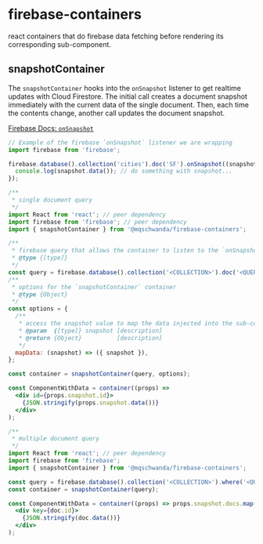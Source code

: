 # firebase-containers
react containers that do firebase data fetching before rendering its corresponding sub-component.

## snapshotContainer

The `snapshotContainer` hooks into the `onSnapshot` listener to get realtime updates with Cloud Firestore. The initial call creates a document snapshot immediately with the current data of the single document. Then, each time the contents change, another call updates the document snapshot.

[Firebase Docs: `onSnapshot`](https://firebase.google.com/docs/firestore/query-data/listen)

```jsx
// Example of the firebase `onSnapshot` listener we are wrapping
import firebase from 'firebase';

firebase.database().collection('cities').doc('SF').onSnapshot((snapshot) => {
  console.log(snapshot.data()); // do something with snapshot...
});
```

```jsx
/**
 * single document query
 */
import React from 'react'; // peer dependency
import firebase from 'firebase'; // peer dependency
import { snapshotContainer } from '@mqschwanda/firebase-containers';

/**
 * firebase query that allows the container to listen to the `onSnapshot`
 * @type {[type]}
 */
const query = firebase.database().collection('<COLLECTION>').doc('<QUERY>');
/**
 * options for the `snapshotContainer` container
 * @type {Object}
 */
const options = {
  /**
   * access the snapshot value to map the data injected into the sub-component
   * @param  {[type]} snapshot [description]
   * @return {Object}          [description]
   */
  mapData: (snapshot) => ({ snapshot }),
};

const container = snapshotContainer(query, options);

const ComponentWithData = container((props) =>
  <div id={props.snapshot.id}>
    {JSON.stringify(props.snapshot.data())}
  </div>
);
```

```jsx
/**
 * multiple document query
 */
import React from 'react'; // peer dependency
import firebase from 'firebase';
import { snapshotContainer } from '@mqschwanda/firebase-containers';

const query = firebase.database().collection('<COLLECTION>').where('<QUERY>');
const container = snapshotContainer(query);

const ComponentWithData = container((props) => props.snapshot.docs.map(doc =>
  <div key={doc.id}>
    {JSON.stringify(doc.data())}
  </div>
);
```
